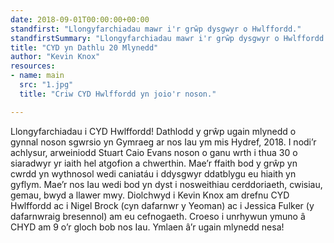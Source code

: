 ```yaml
---
date: 2018-09-01T00:00:00+00:00
standfirst: "Llongyfarchiadau mawr i'r grŵp dysgwyr o Hwlffordd."
standfirstSummary: "Llongyfarchiadau mawr i'r grŵp dysgwyr o Hwlffordd."
title: "CYD yn Dathlu 20 Mlynedd"
author: "Kevin Knox"
resources:
- name: main
  src: "1.jpg"
  title: "Criw CYD Hwlffordd yn joio'r noson."

---
```


Llongyfarchiadau i CYD Hwlffordd! Dathlodd y grŵp ugain mlynedd o gynnal noson sgwrsio yn
Gymraeg ar nos Iau ym mis Hydref, 2018. I nodi’r achlysur, arweiniodd Stuart Caio Evans noson o
ganu wrth i thua 30 o siaradwyr yr iaith hel atgofion a chwerthin. Mae’r ffaith bod y grŵp yn cwrdd
yn wythnosol wedi caniatáu i ddysgwyr ddatblygu eu hiaith yn gyflym. Mae’r nos Iau wedi bod yn
dyst i nosweithiau cerddoriaeth, cwisiau, gemau, bwyd a llawer mwy. Diolchwyd i Kevin Knox am
drefnu CYD Hwlffordd ac i Nigel Brock (cyn dafarnwr y Yeoman) ac i Jessica Fulker (y dafarnwraig
bresennol) am eu cefnogaeth. Croeso i unrhywun ymuno â CHYD am 9 o’r gloch bob nos Iau. Ymlaen
â’r ugain mlynedd nesa!
